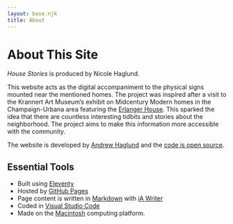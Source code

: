 ```yaml
---
layout: base.njk
title: About
---
```

# About This Site

*House Stories* is produced by Nicole Haglund.

This website acts as the digital accompaniment to the physical signs mounted near the mentioned homes. The project was inspired after a visit to the Krannert Art Museum’s exhibit on Midcentury Modern homes in the Champaign-Urbana area featuring the [Erlanger House](https://kam.illinois.edu/margaret-erlanger-house). This sparked the idea that there are countless interesting tidbits and stories about the neighborhood. The project aims to make this information more accessible with the community.

The website is developed by [Andrew Haglund](https://haglund.app/) and the [code is open source](https://github.com/AndrewHaglund/urbanastories).

## Essential Tools

- Built using [Eleventy](https://www.11ty.dev/)
- Hosted by [GitHub Pages](https://pages.github.com/)
- Page content is written in [Markdown](https://daringfireball.net/projects/markdown/) with [iA Writer](https://ia.net/writer)
- Coded in [Visual Studio Code](https://code.visualstudio.com/)
- Made on the [Macintosh](https://www.apple.com/mac/) computing platform.